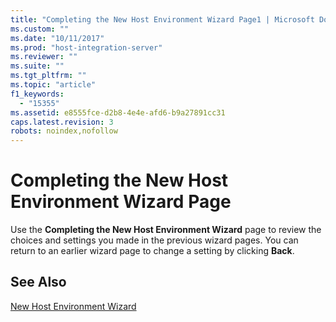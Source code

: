```yaml
---
title: "Completing the New Host Environment Wizard Page1 | Microsoft Docs"
ms.custom: ""
ms.date: "10/11/2017"
ms.prod: "host-integration-server"
ms.reviewer: ""
ms.suite: ""
ms.tgt_pltfrm: ""
ms.topic: "article"
f1_keywords: 
  - "15355"
ms.assetid: e8555fce-d2b8-4e4e-afd6-b9a27891cc31
caps.latest.revision: 3
robots: noindex,nofollow
---
```

# Completing the New Host Environment Wizard Page
Use the **Completing the New Host Environment Wizard** page to review the choices and settings you made in the previous wizard pages. You can return to an earlier wizard page to change a setting by clicking **Back**.  
  
## See Also  
 [New Host Environment Wizard](../core/new-host-environment-wizard.md)